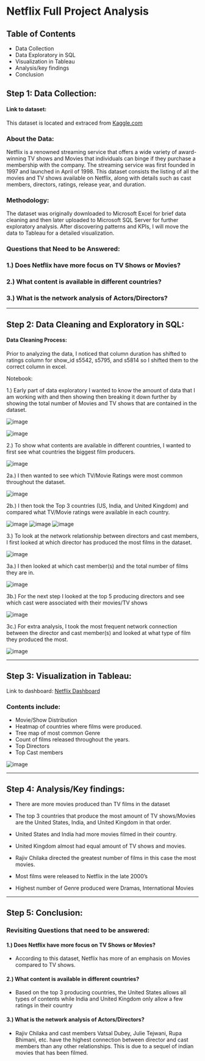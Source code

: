 # Netflix Full Project Analysis
## Table of Contents
- Data Collection
- Data Exploratory in SQL
- Visualization in Tableau
- Analysis/key findings
- Conclusion

## Step 1: Data Collection:

#### Link to dataset:
This dataset is located and extraced from [Kaggle.com](https://www.kaggle.com/datasets/shivamb/netflix-shows/data) 

### About the Data: 
Netflix is a renowned streaming service that offers a wide variety of award-winning TV shows and Movies that individuals can binge if they purchase a membership with the company. The streaming service was first founded in 1997 and launched in April of 1998. This dataset consists the listing of all the movies and TV shows available on Netflix, along with details such as cast members, directors, ratings, release year, and duration.

### Methodology: 
The dataset was originally downloaded to Microsoft Excel for brief data cleaning and then later uploaded to Microsoft SQL Server for further exploratory analysis. After discovering patterns and KPIs, I will move the data to Tableau for a detailed visualization. 
&nbsp;

### Questions that Need to be Answered:
### 1.)	Does Netflix have more focus on TV Shows or Movies?
### 2.)	What content is available in different countries?
### 3.)	What is the network analysis of Actors/Directors?
----
## Step 2: Data Cleaning and Exploratory in SQL:
#### Data Cleaning Process:
Prior to analyzing the data, I noticed that column duration has shifted to ratings column for show_id s5542, s5795, and s5814 so I shifted them to the correct column in excel.
&nbsp;

Notebook:

1.)	Early part of data exploratory I wanted to know the amount of data that I am working with and then showing then breaking it down further by showing the total number of Movies and TV shows that are contained in the dataset.
 
![image](https://github.com/CavCed/DataAnalyticsPortfolio/assets/154090883/17c885f9-e94b-4fb1-b17f-c7650cc6e801)

![image](https://github.com/CavCed/DataAnalyticsPortfolio/assets/154090883/b354c81c-bf44-49dc-adde-98a36a0839d9)


2.)	To show what contents are available in different countries, I wanted to first see what countries the biggest film producers.

![image](https://github.com/CavCed/DataAnalyticsPortfolio/assets/154090883/4397ac5e-b0b8-44e7-badb-63f7dc2d8ddb)
 
2a.) I then wanted to see which TV/Movie Ratings were most common throughout the dataset.

![image](https://github.com/CavCed/DataAnalyticsPortfolio/assets/154090883/9f5014ea-b0d7-461b-adfd-11e8ed67cf5e)


2b.) I then took the Top 3 countries (US, India, and United Kingdom) and compared what TV/Movie ratings were available in each country.

![image](https://github.com/CavCed/DataAnalyticsPortfolio/assets/154090883/16f529a2-554d-4af6-8def-5450047c933f)
![image](https://github.com/CavCed/DataAnalyticsPortfolio/assets/154090883/5c2b7934-b4b5-42a0-b654-410672fb866a)
![image](https://github.com/CavCed/DataAnalyticsPortfolio/assets/154090883/bd0da5fd-6b59-4303-8a59-b2837b7a9d8a)
     

3.)	To look at the network relationship between directors and cast members, I first looked at which director has produced the most films in the dataset.

![image](https://github.com/CavCed/DataAnalyticsPortfolio/assets/154090883/fe19070d-7e86-4cf8-951d-43644bbf7ff9)

  
3a.) I then looked at which cast member(s) and the total number of films they are in.

![image](https://github.com/CavCed/DataAnalyticsPortfolio/assets/154090883/27aa7295-c873-484f-bf63-4255a0357038)

 
3b.) For the next step I looked at the top 5 producing directors and see which cast were associated with their movies/TV shows

![image](https://github.com/CavCed/DataAnalyticsPortfolio/assets/154090883/e621e5ae-b89c-4334-8dd0-39c36c1b0a62)

 
3c.) For extra analysis, I took the most frequent network connection between the director and cast member(s) and looked at what type of film they produced the most.

![image](https://github.com/CavCed/DataAnalyticsPortfolio/assets/154090883/7a5dda36-9497-4df8-b7a3-8998d3c02657)

---- 

## Step 3: Visualization in Tableau:

Link to dashboard: [Netflix Dashboard](https://public.tableau.com/views/NetflixDashboard_17083612145830/Dashboard1?:language=en-US&:sid=&:display_count=n&:origin=viz_share_link)

### Contents include:
-	Movie/Show Distribution
-	Heatmap of countries where films were produced.
-	Tree map of most common Genre
-	Count of films released throughout the years.
-	Top Directors
-	Top Cast members

![image](https://github.com/CavCed/DataAnalyticsPortfolio/assets/154090883/5b8b989b-1ba7-4329-9428-f2dc2a87e8f5)


----
## Step 4: Analysis/Key findings:

- There are more movies produced than TV films in the dataset
  
-	The top 3 countries that produce the most amount of TV shows/Movies are the United States, India, and United Kingdom in that order.
-	United States and India had more movies filmed in their country.
-	United Kingdom almost had equal amount of TV shows and movies.

- Rajiv Chilaka directed the greatest number of films in this case the most movies.

- Most films were released to Netflix in the late 2000’s

- Highest number of Genre produced were Dramas, International Movies

----
## Step 5: Conclusion:

### Revisiting Questions that need to be answered:

#### 1.)	Does Netflix have more focus on TV Shows or Movies?
-	According to this dataset, Netflix has more of an emphasis on Movies compared to TV shows.
  
#### 2.)	What content is available in different countries?
-	Based on the top 3 producing countries, the United States allows all types of contents while India and United Kingdom only allow a few ratings in their country

#### 3.)	What is the network analysis of Actors/Directors?
-	Rajiv Chilaka and cast members Vatsal Dubey, Julie Tejwani, Rupa Bhimani, etc. have the highest connection between director and cast members than any other relationships. This is due to a sequel of indian movies that has been filmed.
